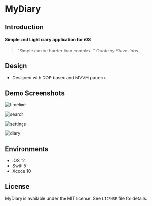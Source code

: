 # MyDiary

## Introduction

#### Simple and Light diary application for iOS
> "Simple can be harder than complex. " Quote by _Steve Jobs_

## Design

- Designed with OOP based and MVVM pattern.

## Demo Screenshots

![timeline](https://user-images.githubusercontent.com/26243835/58419302-2fc71680-80c5-11e9-9090-d4159690ce4c.jpg)

![search](https://user-images.githubusercontent.com/26243835/58419315-381f5180-80c5-11e9-8346-a5d3f7ff3db1.jpg)

![settings](https://user-images.githubusercontent.com/26243835/58419318-3f465f80-80c5-11e9-9800-0c9b327ef222.jpg)

![diary](https://user-images.githubusercontent.com/26243835/58419328-466d6d80-80c5-11e9-8272-96fa3211164b.jpg)

## Environments

- iOS 12
- Swift 5
- Xcode 10

## License

MyDiary is available under the MIT license.
See `LICENSE` file for details.
